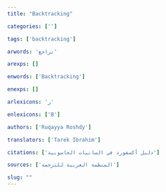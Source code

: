 ```yaml
---
title: "Backtracking"

categories: ['']

tags: ['backtracking']

arwords: 'تراجع'

arexps: []

enwords: ['Backtracking']

enexps: []

arlexicons: 'ر'

enlexicons: ['B']

authors: ['Ruqayya Roshdy']

translators: ['Tarek Ibrahim']

citations: ['دليل أكسفورد في السانيات الحاسوبية']

sources: ['المنظمة العربية للترجمة']

slug: ""
---
```

